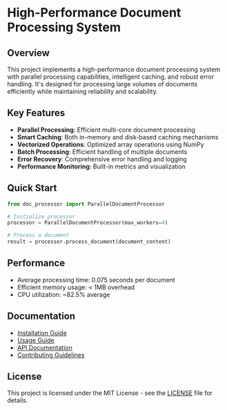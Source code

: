 # High-Performance Document Processing System

## Overview
This project implements a high-performance document processing system with parallel processing capabilities, intelligent caching, and robust error handling. It's designed for processing large volumes of documents efficiently while maintaining reliability and scalability.

## Key Features
- **Parallel Processing**: Efficient multi-core document processing
- **Smart Caching**: Both in-memory and disk-based caching mechanisms
- **Vectorized Operations**: Optimized array operations using NumPy
- **Batch Processing**: Efficient handling of multiple documents
- **Error Recovery**: Comprehensive error handling and logging
- **Performance Monitoring**: Built-in metrics and visualization

## Quick Start
```python
from doc_processor import ParallelDocumentProcessor

# Initialize processor
processor = ParallelDocumentProcessor(max_workers=4)

# Process a document
result = processor.process_document(document_content)
```

## Performance
- Average processing time: 0.075 seconds per document
- Efficient memory usage: < 1MB overhead
- CPU utilization: ~82.5% average

## Documentation
- [Installation Guide](./docs/INSTALLATION.md)
- [Usage Guide](./docs/USAGE.md)
- [API Documentation](./docs/API.md)
- [Contributing Guidelines](./CONTRIBUTING.md)

## License
This project is licensed under the MIT License - see the [LICENSE](./LICENSE) file for details.
